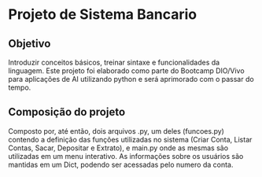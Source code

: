 # Projeto de Sistema Bancario

## Objetivo
Introduzir conceitos básicos, treinar sintaxe e funcionalidades da linguagem. Este projeto foi elaborado como parte do Bootcamp DIO/Vivo para aplicações de AI utilizando python e será aprimorado com o passar do tempo.

## Composição do projeto
Composto por, até então, dois arquivos .py, um deles (funcoes.py) contendo a definição das funções utilizadas no sistema (Criar Conta, Listar Contas, Sacar, Depositar e Extrato), e main.py onde as mesmas são utilizadas em um menu interativo. As informações sobre os usuários são mantidas em um Dict, podendo ser acessadas pelo numero da conta.
